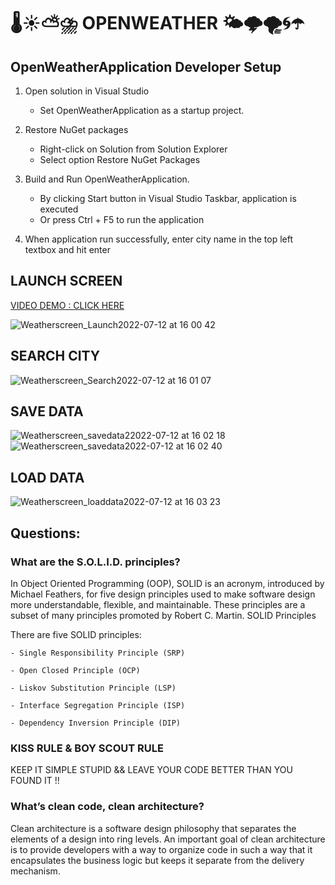 #  🌡️☀️⛅⛈️ OPENWEATHER 🌤️🌩️🌪️🌀☂️ #
## OpenWeatherApplication Developer Setup

1. Open solution in Visual Studio
    - Set OpenWeatherApplication as a startup project.

2. Restore NuGet packages
    - Right-click on Solution from Solution Explorer
    - Select option Restore NuGet Packages

3. Build and Run OpenWeatherApplication.
    - By clicking Start button in Visual Studio Taskbar, application is executed
    - Or press Ctrl + F5 to run the application

4. When application run successfully, enter city name in the top left textbox and hit enter



## LAUNCH SCREEN ## 

[VIDEO DEMO : CLICK HERE](https://www.youtube.com/watch?v=poq--ppDkSA)

![Weatherscreen_Launch2022-07-12 at 16 00 42](https://user-images.githubusercontent.com/56599052/178811844-c8456ef8-d423-43f9-bcb0-2a732f797c20.jpeg)


## SEARCH CITY ##
![Weatherscreen_Search2022-07-12 at 16 01 07](https://user-images.githubusercontent.com/56599052/178811836-33fae22c-a6d9-4264-9fe1-c018e2b088c9.jpeg)


## SAVE DATA ##
![Weatherscreen_savedata22022-07-12 at 16 02 18](https://user-images.githubusercontent.com/56599052/178811833-3cfd0931-3150-46f4-8494-0ef9cf4894ec.jpeg)
![Weatherscreen_savedata2022-07-12 at 16 02 40](https://user-images.githubusercontent.com/56599052/178811827-f9d078cf-5ebf-4845-a6c3-965036cb178f.jpeg)


## LOAD DATA ##
![Weatherscreen_loaddata2022-07-12 at 16 03 23](https://user-images.githubusercontent.com/56599052/178811822-93f57287-fe4a-48c8-9592-1e46c3e34627.jpeg)




## Questions: ##

### What are the S.O.L.I.D. principles? ###

In Object Oriented Programming (OOP), SOLID is an acronym, introduced by Michael Feathers, for five design principles used to make software design more understandable, flexible, and maintainable. These principles are a subset of many principles promoted by Robert C. Martin.
SOLID Principles

There are five SOLID principles:

    - Single Responsibility Principle (SRP)

    - Open Closed Principle (OCP)

    - Liskov Substitution Principle (LSP)

    - Interface Segregation Principle (ISP)

    - Dependency Inversion Principle (DIP)
    
    
### KISS RULE  & BOY SCOUT RULE ###

KEEP IT SIMPLE STUPID && LEAVE YOUR CODE BETTER THAN YOU FOUND IT !!



### What’s clean  code,  clean  architecture? ###
Clean architecture is a software design philosophy that separates the elements of a design into ring levels. An important goal of clean architecture is to provide developers with a way to organize code in such a way that it encapsulates the business logic but keeps it separate from the delivery mechanism. 
